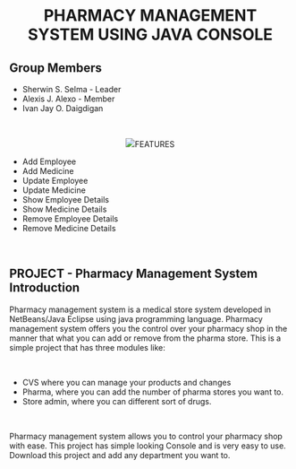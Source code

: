<h1 align="center">PHARMACY MANAGEMENT SYSTEM USING JAVA CONSOLE</h1>
<h2>Group Members</h2>
<ul>
  <li>Sherwin S. Selma - Leader</li>
  <li>Alexis J. Alexo - Member</li>
  <li>Ivan Jay O. Daigdigan</li>
</ul>
<br/>
<p align="center"><img src="3eb46242aad791aefa762d89a01f631aa5c09f1c73c3bae55df33bcaaa769c33caeea5adbc48"
<h2>FEATURES</h2>
<ul>
  <li>Add Employee</li>
  <li>Add Medicine</li>
  <li>Update Employee</li>
  <li>Update Medicine</li>
  <li>Show Employee Details</li>
  <li>Show Medicine Details</li>
  <li>Remove Employee Details</li>
  <li>Remove Medicine Details</li>
</ul>
<br/>
<h2>PROJECT - Pharmacy Management System Introduction</h2>
<p>Pharmacy management system is a medical store system developed in NetBeans/Java Eclipse using java programming language. Pharmacy management system offers you the control over your pharmacy shop in the manner that what you can add or remove from the pharma store. This is a simple project that has three modules like:</p>
<br/>
<ul>
  <li>CVS where you can manage your products and changes</li>
  <li>Pharma, where you can add the number of pharma stores you want to.</li>
  <li>Store admin, where you can different sort of drugs.</li>
</ul>
<br/>
<p>Pharmacy management system allows you to control your pharmacy shop with ease. This project has simple looking Console and is very easy to use. Download this project and add any department you want to.</p>
